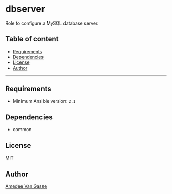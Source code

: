 # dbserver

Role to configure a MySQL database server.

## Table of content

- [Requirements](#requirements)
- [Dependencies](#dependencies)
- [License](#license)
- [Author](#author)

---

## Requirements

- Minimum Ansible version: `2.1`

## Dependencies

- common

## License

MIT

## Author

[Amedee Van Gasse](https://amedee.be)
